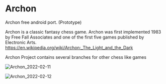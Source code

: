 # Archon
Archon free android port. (Prototype)

Archon is a classic fantasy chess game.
Archon was first implemented 1983 by Free Fall Associates and one of the first five games published by Electronic Arts.
https://en.wikipedia.org/wiki/Archon:_The_Light_and_the_Dark

Archon Project contains several branches for other chess like games

![Archon_2022-02-11](https://user-images.githubusercontent.com/16463104/153738115-3efc1c33-bbed-4e01-a034-2d12739a6535.png)

![Archon_2022-02-12](https://user-images.githubusercontent.com/16463104/153738120-4cc4f19f-ba28-4dab-98a1-3a39a4b593fe.png)
